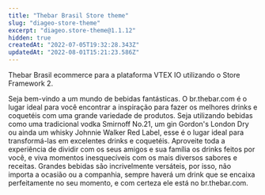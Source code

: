 ```yaml
---
title: "Thebar Brasil Store theme"
slug: "diageo-store-theme"
excerpt: "diageo.store-theme@1.1.12"
hidden: true
createdAt: "2022-07-05T19:32:28.343Z"
updatedAt: "2022-08-01T15:21:23.586Z"
---
```

Thebar Brasil ecommerce para a plataforma VTEX IO utilizando o Store Framework 2.

Seja bem-vindo a um mundo de bebidas fantásticas. O br.thebar.com é o lugar ideal para você encontrar a inspiração para fazer os melhores drinks e coquetéis com uma grande variedade de produtos.
Seja utilizando bebidas como uma tradicional vodka Smirnoff No.21, um gin Gordon's London Dry ou ainda um whisky Johnnie Walker Red Label, esse é o lugar ideal para transformá-las em excelentes drinks e coquetéis. Aproveite toda a experiência de dividir com os seus amigos e sua família os drinks feitos por você, e viva momentos inesquecíveis com os mais diversos sabores e receitas.
Grandes bebidas são incrivelmente versáteis, por isso, não importa a ocasião ou a companhia, sempre haverá um drink que se encaixa perfeitamente no seu momento, e com certeza ele está no br.thebar.com.